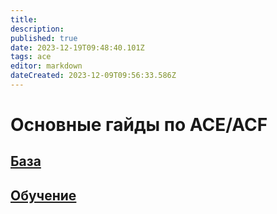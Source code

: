 ```yaml
---
title: 
description: 
published: true
date: 2023-12-19T09:48:40.101Z
tags: ace
editor: markdown
dateCreated: 2023-12-09T09:56:33.586Z
---
```


 # Основные гайды по ACE/ACF

 ##  [База](/ACE/Основы)

 ## [Обучение](/ACE/Обучение)





